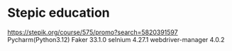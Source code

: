 # Stepic education
https://stepik.org/course/575/promo?search=5820391597
Pycharm(Python3.12)
Faker 33.1.0
selnium 4.27.1
webdriver-manager 4.0.2
